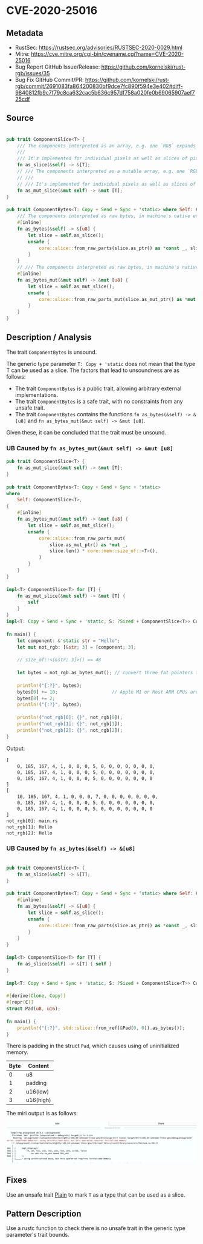 # CVE-2020-25016

## Metadata

- RustSec: https://rustsec.org/advisories/RUSTSEC-2020-0029.html
- Mitre: https://cve.mitre.org/cgi-bin/cvename.cgi?name=CVE-2020-25016
- Bug Report GitHub Issue/Release: https://github.com/kornelski/rust-rgb/issues/35
- Bug Fix GitHub Commit/PR: https://github.com/kornelski/rust-rgb/commit/2691083fa864200830bf9dce7fc890f594e3e402#diff-9840812fb9c7f79c8ca632cac5b636c957df758a020fe0b69065907aef725cdf

## Source

```rust

pub trait ComponentSlice<T> {
    /// The components interpreted as an array, e.g. one `RGB` expands to 3 elements.
    ///
    /// It's implemented for individual pixels as well as slices of pixels.
    fn as_slice(&self) -> &[T];
    // /// The components interpreted as a mutable array, e.g. one `RGB` expands to 3 elements.
    // ///
    // /// It's implemented for individual pixels as well as slices of pixels.
    fn as_mut_slice(&mut self) -> &mut [T];
}

pub trait ComponentBytes<T: Copy + Send + Sync + 'static> where Self: ComponentSlice<T> {
    /// The components interpreted as raw bytes, in machine's native endian. In `RGB` bytes of the red component are first.
    #[inline]
    fn as_bytes(&self) -> &[u8] {
        let slice = self.as_slice();
        unsafe {
            core::slice::from_raw_parts(slice.as_ptr() as *const _, slice.len() * core::mem::size_of::<T>())
        }
    }
    // /// The components interpreted as raw bytes, in machine's native endian. In `RGB` bytes of the red component are first.
    #[inline]
    fn as_bytes_mut(&mut self) -> &mut [u8] {
        let slice = self.as_mut_slice();
        unsafe {
            core::slice::from_raw_parts_mut(slice.as_mut_ptr() as *mut _, slice.len() * core::mem::size_of::<T>())
        }
    }
}
```

## Description / Analysis

The trait `ComponentBytes` is unsound.

The generic type parameter `T: Copy + 'static` does not mean that the type T can be used as a slice. The factors that lead to unsoundness are as follows:

- The trait `ComponentBytes` is a public trait, allowing arbitrary external implementations.
- The trait `ComponentBytes` is a safe trait, with no constraints from any unsafe trait.
- The trait `ComponentBytes` contains the functions `fn as_bytes(&self) -> &[u8]` and `fn as_bytes_mut(&mut self) -> &mut [u8]`.

Given these, it can be concluded that the trait must be unsound.

### UB Caused by `fn as_bytes_mut(&mut self) -> &mut [u8]`

```Rust
pub trait ComponentSlice<T> {
    fn as_mut_slice(&mut self) -> &mut [T];
}

pub trait ComponentBytes<T: Copy + Send + Sync + 'static>
where
    Self: ComponentSlice<T>,
{
    #[inline]
    fn as_bytes_mut(&mut self) -> &mut [u8] {
        let slice = self.as_mut_slice();
        unsafe {
            core::slice::from_raw_parts_mut(
                slice.as_mut_ptr() as *mut _,
                slice.len() * core::mem::size_of::<T>(),
            )
        }
    }
}

impl<T> ComponentSlice<T> for [T] {
    fn as_mut_slice(&mut self) -> &mut [T] {
        self
    }
}
impl<T: Copy + Send + Sync + 'static, S: ?Sized + ComponentSlice<T>> ComponentBytes<T> for S {}

fn main() {
    let component: &'static str = "Hello";
    let mut not_rgb: [&str; 3] = [component; 3];

    // size_of::<[&str; 3]>() == 48
    
    let bytes = not_rgb.as_bytes_mut(); // convert three fat pointers to bytes

    println!("{:?}", bytes);
    bytes[0] += 10;                    // Apple M1 or Most ARM CPUs are Little Endian
    bytes[8] += 2;
    println!("{:?}", bytes);

    println!("not_rgb[0]: {}", not_rgb[0]);
    println!("not_rgb[1]: {}", not_rgb[1]);
    println!("not_rgb[2]: {}", not_rgb[2]);
} 
```

Output: 

```text
[
	0, 185, 167, 4, 1, 0, 0, 0, 5, 0, 0, 0, 0, 0, 0, 0, 
	0, 185, 167, 4, 1, 0, 0, 0, 5, 0, 0, 0, 0, 0, 0, 0, 
	0, 185, 167, 4, 1, 0, 0, 0, 5, 0, 0, 0, 0, 0, 0, 0
]
[
	10, 185, 167, 4, 1, 0, 0, 0, 7, 0, 0, 0, 0, 0, 0, 0,
    0, 185, 167, 4, 1, 0, 0, 0, 5, 0, 0, 0, 0, 0, 0, 0, 
    0, 185, 167, 4, 1, 0, 0, 0, 5, 0, 0, 0, 0, 0, 0, 0
]
not_rgb[0]: main.rs
not_rgb[1]: Hello
not_rgb[2]: Hello
```

### UB Caused by `fn as_bytes(&self) -> &[u8]`

```Rust

pub trait ComponentSlice<T> {
    fn as_slice(&self) -> &[T];
}

pub trait ComponentBytes<T: Copy + Send + Sync + 'static> where Self: ComponentSlice<T> {
    #[inline]
    fn as_bytes(&self) -> &[u8] {
        let slice = self.as_slice();
        unsafe {
            core::slice::from_raw_parts(slice.as_ptr() as *const _, slice.len() * core::mem::size_of::<T>())
        }
    }
}

impl<T> ComponentSlice<T> for [T] {
    fn as_slice(&self) -> &[T] { self } 
}

impl<T: Copy + Send + Sync + 'static, S: ?Sized + ComponentSlice<T>> ComponentBytes<T> for S {}

#[derive(Clone, Copy)]
#[repr(C)]
struct Pad(u8, u16);

fn main() {
    println!("{:?}", std::slice::from_ref(&Pad(0, 0)).as_bytes());
}
```

There is padding in the struct `Pad`, which causes using of uninitialized memory.

Byte | Content
----|------
  0 | u8
  1 | padding
  2 | u16(low)
  3 | u16(high)

The miri output is as follows:

![miri_output](./figures/CVE-2020-25016-miri.png)


## Fixes

Use an unsafe trait [Plain](https://crates.io/crates/plain) to mark `T` as a type that can be used as a slice.

## Pattern Description

Use a rustc function to check there is no unsafe trait in the generic type parameter's trait bounds.

